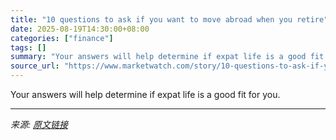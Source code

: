 ```yaml
---
title: "10 questions to ask if you want to move abroad when you retire"
date: 2025-08-19T14:30:00+08:00
categories: ["finance"]
tags: []
summary: "Your answers will help determine if expat life is a good fit for you."
source_url: "https://www.marketwatch.com/story/10-questions-to-ask-if-you-want-to-move-abroad-when-you-retire-3e6cc7c4?mod=mw_rss_topstories"
---
```


Your answers will help determine if expat life is a good fit for you.

---

*来源: [原文链接](https://www.marketwatch.com/story/10-questions-to-ask-if-you-want-to-move-abroad-when-you-retire-3e6cc7c4?mod=mw_rss_topstories)*
